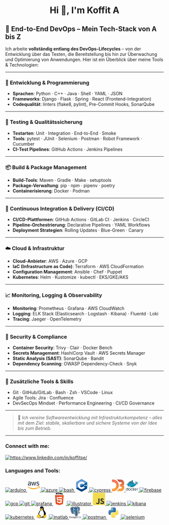 <h1 align="center">Hi 👋, I'm Koffit A</h1>


## 🚀 End-to-End DevOps – Mein Tech-Stack von A bis Z

Ich arbeite **vollständig entlang des DevOps-Lifecycles** – von der Entwicklung über das Testen, die Bereitstellung bis hin zur Überwachung und Optimierung von Anwendungen. Hier ist ein Überblick über meine Tools & Technologien:

---

### 🔧 **Entwicklung & Programmierung**
- **Sprachen**: Python · C++ · Java · Shell · YAML · JSON
- **Frameworks**: Django · Flask · Spring · React (Frontend-Integration)
- **Codequalität**: linters (flake8, pylint), Pre-Commit Hooks, SonarQube

---

### 🧪 **Testing & Qualitätssicherung**
- **Testarten**: Unit · Integration · End-to-End · Smoke
- **Tools**: pytest · JUnit · Selenium · Postman · Robot Framework · Cucumber  
- **CI-Test Pipelines**: GitHub Actions · Jenkins Pipelines

---

### 📦 **Build & Package Management**
- **Build-Tools**: Maven · Gradle · Make · setuptools  
- **Package-Verwaltung**: pip · npm · pipenv · poetry  
- **Containerisierung**: Docker · Podman  

---

### 🚀 **Continuous Integration & Delivery (CI/CD)**
- **CI/CD-Plattformen**: GitHub Actions · GitLab CI · Jenkins · CircleCI  
- **Pipeline-Orchestrierung**: Declarative Pipelines · YAML Workflows  
- **Deployment Strategien**: Rolling Updates · Blue-Green · Canary  

---

### ☁️ **Cloud & Infrastruktur**
- **Cloud-Anbieter**: AWS · Azure · GCP  
- **IaC (Infrastructure as Code)**: Terraform · AWS CloudFormation  
- **Configuration Management**: Ansible · Chef · Puppet  
- **Kubernetes**: Helm · Kustomize · kubectl · EKS/GKE/AKS  

---

### 📈 **Monitoring, Logging & Observability**
- **Monitoring**: Prometheus · Grafana · AWS CloudWatch  
- **Logging**: ELK Stack (Elasticsearch · Logstash · Kibana) · Fluentd · Loki  
- **Tracing**: Jaeger · OpenTelemetry  

---

### 🔐 **Security & Compliance**
- **Container Security**: Trivy · Clair · Docker Bench  
- **Secrets Management**: HashiCorp Vault · AWS Secrets Manager  
- **Static Analysis (SAST)**: SonarQube · Bandit  
- **Dependency Scanning**: OWASP Dependency-Check · Snyk  

---

### 🧰 **Zusätzliche Tools & Skills**
- Git · GitHub/GitLab · Bash · Zsh · VSCode · Linux  
- Agile Tools: Jira · Confluence  
- DevSecOps Mindset · Performance Engineering · CI/CD Governance

---

> 🧠 *Ich vereine Softwareentwicklung mit Infrastrukturkompetenz – alles mit dem Ziel: stabile, skalierbare und sichere Systeme von der Idee bis zum Betrieb.*

---







<h3 align="left">Connect with me:</h3>
<p align="left">
<a href="https://linkedin.com/in/https://www.linkedin.com/in/koffitse/" target="blank"><img align="center" src="https://raw.githubusercontent.com/rahuldkjain/github-profile-readme-generator/master/src/images/icons/Social/linked-in-alt.svg" alt="https://www.linkedin.com/in/koffitse/" height="30" width="40" /></a>
</p>

<h3 align="left">Languages and Tools:</h3>
<p align="left"> <a href="https://www.arduino.cc/" target="_blank" rel="noreferrer"> <img src="https://cdn.worldvectorlogo.com/logos/arduino-1.svg" alt="arduino" width="40" height="40"/> </a> <a href="https://aws.amazon.com" target="_blank" rel="noreferrer"> <img src="https://raw.githubusercontent.com/devicons/devicon/master/icons/amazonwebservices/amazonwebservices-original-wordmark.svg" alt="aws" width="40" height="40"/> </a> <a href="https://azure.microsoft.com/en-in/" target="_blank" rel="noreferrer"> <img src="https://www.vectorlogo.zone/logos/microsoft_azure/microsoft_azure-icon.svg" alt="azure" width="40" height="40"/> </a> <a href="https://www.gnu.org/software/bash/" target="_blank" rel="noreferrer"> <img src="https://www.vectorlogo.zone/logos/gnu_bash/gnu_bash-icon.svg" alt="bash" width="40" height="40"/> </a> <a href="https://www.w3schools.com/cpp/" target="_blank" rel="noreferrer"> <img src="https://raw.githubusercontent.com/devicons/devicon/master/icons/cplusplus/cplusplus-original.svg" alt="cplusplus" width="40" height="40"/> </a> <a href="https://www.cypress.io" target="_blank" rel="noreferrer"> <img src="https://raw.githubusercontent.com/simple-icons/simple-icons/6e46ec1fc23b60c8fd0d2f2ff46db82e16dbd75f/icons/cypress.svg" alt="cypress" width="40" height="40"/> </a> <a href="https://d3js.org/" target="_blank" rel="noreferrer"> <img src="https://raw.githubusercontent.com/devicons/devicon/master/icons/d3js/d3js-original.svg" alt="d3js" width="40" height="40"/> </a> <a href="https://www.docker.com/" target="_blank" rel="noreferrer"> <img src="https://raw.githubusercontent.com/devicons/devicon/master/icons/docker/docker-original-wordmark.svg" alt="docker" width="40" height="40"/> </a> <a href="https://firebase.google.com/" target="_blank" rel="noreferrer"> <img src="https://www.vectorlogo.zone/logos/firebase/firebase-icon.svg" alt="firebase" width="40" height="40"/> </a> <a href="https://cloud.google.com" target="_blank" rel="noreferrer"> <img src="https://www.vectorlogo.zone/logos/google_cloud/google_cloud-icon.svg" alt="gcp" width="40" height="40"/> </a> <a href="https://git-scm.com/" target="_blank" rel="noreferrer"> <img src="https://www.vectorlogo.zone/logos/git-scm/git-scm-icon.svg" alt="git" width="40" height="40"/> </a> <a href="https://grafana.com" target="_blank" rel="noreferrer"> <img src="https://www.vectorlogo.zone/logos/grafana/grafana-icon.svg" alt="grafana" width="40" height="40"/> </a> <a href="https://www.w3.org/html/" target="_blank" rel="noreferrer"> <img src="https://raw.githubusercontent.com/devicons/devicon/master/icons/html5/html5-original-wordmark.svg" alt="html5" width="40" height="40"/> </a> <a href="https://www.adobe.com/in/products/illustrator.html" target="_blank" rel="noreferrer"> <img src="https://www.vectorlogo.zone/logos/adobe_illustrator/adobe_illustrator-icon.svg" alt="illustrator" width="40" height="40"/> </a> <a href="https://developer.mozilla.org/en-US/docs/Web/JavaScript" target="_blank" rel="noreferrer"> <img src="https://raw.githubusercontent.com/devicons/devicon/master/icons/javascript/javascript-original.svg" alt="javascript" width="40" height="40"/> </a> <a href="https://www.jenkins.io" target="_blank" rel="noreferrer"> <img src="https://www.vectorlogo.zone/logos/jenkins/jenkins-icon.svg" alt="jenkins" width="40" height="40"/> </a> <a href="https://www.elastic.co/kibana" target="_blank" rel="noreferrer"> <img src="https://www.vectorlogo.zone/logos/elasticco_kibana/elasticco_kibana-icon.svg" alt="kibana" width="40" height="40"/> </a> <a href="https://kubernetes.io" target="_blank" rel="noreferrer"> <img src="https://www.vectorlogo.zone/logos/kubernetes/kubernetes-icon.svg" alt="kubernetes" width="40" height="40"/> </a> <a href="https://www.linux.org/" target="_blank" rel="noreferrer"> <img src="https://raw.githubusercontent.com/devicons/devicon/master/icons/linux/linux-original.svg" alt="linux" width="40" height="40"/> </a> <a href="https://www.mathworks.com/" target="_blank" rel="noreferrer"> <img src="https://upload.wikimedia.org/wikipedia/commons/2/21/Matlab_Logo.png" alt="matlab" width="40" height="40"/> </a> <a href="https://www.postgresql.org" target="_blank" rel="noreferrer"> <img src="https://raw.githubusercontent.com/devicons/devicon/master/icons/postgresql/postgresql-original-wordmark.svg" alt="postgresql" width="40" height="40"/> </a> <a href="https://postman.com" target="_blank" rel="noreferrer"> <img src="https://www.vectorlogo.zone/logos/getpostman/getpostman-icon.svg" alt="postman" width="40" height="40"/> </a> <a href="https://www.python.org" target="_blank" rel="noreferrer"> <img src="https://raw.githubusercontent.com/devicons/devicon/master/icons/python/python-original.svg" alt="python" width="40" height="40"/> </a> <a href="https://www.selenium.dev" target="_blank" rel="noreferrer"> <img src="https://raw.githubusercontent.com/detain/svg-logos/780f25886640cef088af994181646db2f6b1a3f8/svg/selenium-logo.svg" alt="selenium" width="40" height="40"/> </a> </p>
